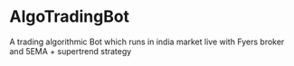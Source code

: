 # AlgoTradingBot
 A trading algorithmic Bot which runs in india market live with Fyers broker and 5EMA + supertrend strategy
